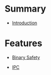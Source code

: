 # Summary

- [Introduction](./introduction.md)

# Features

- [Binary Safety](./binary-safety.md)
* [IPC](./ipc.md)
